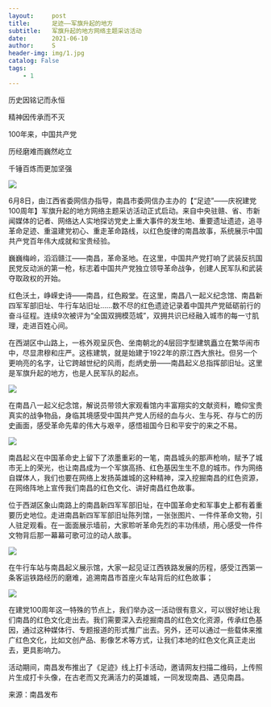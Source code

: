 ```yaml
---
layout:     post
title:      足迹——军旗升起的地方
subtitle:   军旗升起的地方网络主题采访活动
date:       2021-06-10
author:     S
header-img: img/1.jpg
catalog: False
tags:
    - 1
---
```


历史因铭记而永恒

精神因传承而不灭

100年来，中国共产党

历经磨难而巍然屹立

千锤百炼而更加坚强

![](https://imagepphcloud.thepaper.cn/pph/image/136/322/564.jpg)

6月8日，由江西省委网信办指导，南昌市委网信办主办的【“足迹”——庆祝建党100周年】军旗升起的地方网络主题采访活动正式启动。来自中央驻赣、省、市新闻媒体的记者、网络达人实地探访党史上重大事件的发生地、重要遗址遗迹，追寻革命足迹、重温建党初心、重走革命路线，以红色旋律的南昌故事，系统展示中国共产党百年伟大成就和宝贵经验。

巍巍梅岭，滔滔赣江——南昌，革命圣地。在这里，中国共产党打响了武装反抗国民党反动派的第一枪，标志着中国共产党独立领导革命战争，创建人民军队和武装夺取政权的开始。

红色沃土，峥嵘史诗——南昌，红色殿堂。在这里，南昌八一起义纪念馆、南昌新四军军部旧址、牛行车站旧址……数不尽的红色遗迹记录着中国共产党砥砺前行的奋斗征程。连续9次被评为“全国双拥模范城”，双拥共识已经融入城市的每一寸肌理，走进百姓心间。

在西湖区中山路上，一栋外观呈灰色、坐南朝北的4层回字型建筑矗立在繁华闹市中，尽显肃穆和庄严。这栋建筑，就是始建于1922年的原江西大旅社。但另一个更响亮的名字，让它跨越世纪的风雨，彪炳史册——南昌起义总指挥部旧址。这里是军旗升起的地方，也是人民军队的起点。

![](https://imagepphcloud.thepaper.cn/pph/image/136/322/578.jpg)

在南昌八一起义纪念馆，解说员带领大家观看馆内丰富翔实的文献资料，瞻仰宝贵真实的战争物品，身临其境感受中国共产党人历经的血与火、生与死、存与亡的历史画面，感受革命先辈的伟大与艰辛，感悟祖国今日和平安宁的来之不易。

![](https://imagepphcloud.thepaper.cn/pph/image/136/322/581.jpg)

南昌起义在中国革命史上留下了浓墨重彩的一笔，南昌城头的那声枪响，赋予了城市无上的荣光，也让南昌成为一个军旗高扬、红色基因生生不息的城市。作为网络自媒体人，我们也要在网络上发扬英雄城的这种精神，深入挖掘南昌的红色资源，在网络阵地上宣传我们南昌的红色文化、讲好南昌红色故事。

位于西湖区象山南路上的南昌新四军军部旧址，在中国革命史和军事史上都有着重要历史地位。走进南昌新四军军部旧址陈列馆，一张张图片、一件件革命文物，引人驻足观看。在一面面展示墙前，大家聆听革命先烈的丰功伟绩，用心感受一件件文物背后那一幕幕可歌可泣的动人故事。

![](https://imagepphcloud.thepaper.cn/pph/image/136/322/587.jpg)

在牛行车站与南昌起义展示馆，大家一起见证江西铁路发展的历程，感受江西第一条客运铁路经历的磨难，追溯南昌市首座火车站背后的红色故事；

![](https://imagepphcloud.thepaper.cn/pph/image/136/322/591.jpg)

在建党100周年这一特殊的节点上，我们举办这一活动很有意义，可以很好地让我们南昌的红色文化走出去。我们需要深入去挖掘南昌的红色文化资源，传承红色基因，通过这种媒体行、专题报道的形式推广出去。另外，还可以通过一些载体来推广红色文化，比如文创产品、影像艺术等方式，让我们本地的红色文化真正走出去，更具影响力。

活动期间，南昌发布推出了《足迹》线上打卡活动，邀请网友扫描二维码，上传照片生成打卡头像，在古老而又充满活力的英雄城，一同发现南昌、遇见南昌。

来源：南昌发布